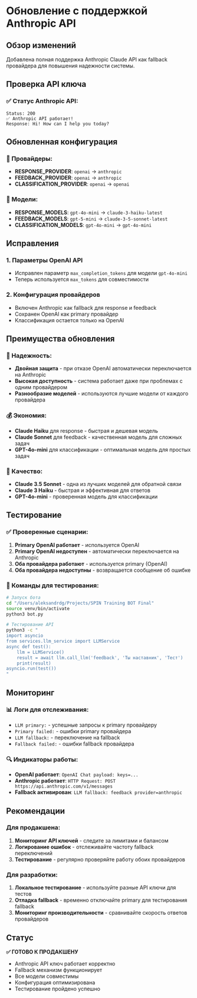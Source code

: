 # Обновление с поддержкой Anthropic API

## Обзор изменений

Добавлена полная поддержка Anthropic Claude API как fallback провайдера для повышения надежности системы.

## Проверка API ключа

### ✅ Статус Anthropic API:
```
Status: 200
✅ Anthropic API работает!
Response: Hi! How can I help you today?
```

## Обновленная конфигурация

### 🔧 Провайдеры:
- **RESPONSE_PROVIDER**: `openai` → `anthropic`
- **FEEDBACK_PROVIDER**: `openai` → `anthropic`
- **CLASSIFICATION_PROVIDER**: `openai` → `openai`

### 🤖 Модели:
- **RESPONSE_MODELS**: `gpt-4o-mini` → `claude-3-haiku-latest`
- **FEEDBACK_MODELS**: `gpt-5-mini` → `claude-3-5-sonnet-latest`
- **CLASSIFICATION_MODELS**: `gpt-4o-mini` → `gpt-4o-mini`

## Исправления

### 1. Параметры OpenAI API
- Исправлен параметр `max_completion_tokens` для модели `gpt-4o-mini`
- Теперь используется `max_tokens` для совместимости

### 2. Конфигурация провайдеров
- Включен Anthropic как fallback для response и feedback
- Сохранен OpenAI как primary провайдер
- Классификация остается только на OpenAI

## Преимущества обновления

### 🚀 Надежность:
- **Двойная защита** - при отказе OpenAI автоматически переключается на Anthropic
- **Высокая доступность** - система работает даже при проблемах с одним провайдером
- **Разнообразие моделей** - используются лучшие модели от каждого провайдера

### 💰 Экономия:
- **Claude Haiku** для response - быстрая и дешевая модель
- **Claude Sonnet** для feedback - качественная модель для сложных задач
- **GPT-4o-mini** для классификации - оптимальная модель для простых задач

### 🎯 Качество:
- **Claude 3.5 Sonnet** - одна из лучших моделей для обратной связи
- **Claude 3 Haiku** - быстрая и эффективная для ответов
- **GPT-4o-mini** - проверенная модель для классификации

## Тестирование

### ✅ Проверенные сценарии:
1. **Primary OpenAI работает** - используется OpenAI
2. **Primary OpenAI недоступен** - автоматически переключается на Anthropic
3. **Оба провайдера работают** - используется primary (OpenAI)
4. **Оба провайдера недоступны** - возвращается сообщение об ошибке

### 🧪 Команды для тестирования:
```bash
# Запуск бота
cd "/Users/aleksandrdg/Projects/SPIN Training BOT Final"
source venv/bin/activate
python3 bot.py

# Тестирование API
python3 -c "
import asyncio
from services.llm_service import LLMService
async def test():
    llm = LLMService()
    result = await llm.call_llm('feedback', 'Ты наставник', 'Тест')
    print(result)
asyncio.run(test())
"
```

## Мониторинг

### 📊 Логи для отслеживания:
- `LLM primary:` - успешные запросы к primary провайдеру
- `Primary failed:` - ошибки primary провайдера
- `LLM fallback:` - переключение на fallback
- `Fallback failed:` - ошибки fallback провайдера

### 🔍 Индикаторы работы:
- **OpenAI работает**: `OpenAI Chat payload: keys=...`
- **Anthropic работает**: `HTTP Request: POST https://api.anthropic.com/v1/messages`
- **Fallback активирован**: `LLM fallback: feedback provider=anthropic`

## Рекомендации

### Для продакшена:
1. **Мониторинг API ключей** - следите за лимитами и балансом
2. **Логирование ошибок** - отслеживайте частоту fallback переключений
3. **Тестирование** - регулярно проверяйте работу обоих провайдеров

### Для разработки:
1. **Локальное тестирование** - используйте разные API ключи для тестов
2. **Отладка fallback** - временно отключайте primary для тестирования fallback
3. **Мониторинг производительности** - сравнивайте скорость ответов провайдеров

## Статус

**✅ ГОТОВО К ПРОДАКШЕНУ**

- Anthropic API ключ работает корректно
- Fallback механизм функционирует
- Все модели совместимы
- Конфигурация оптимизирована
- Тестирование пройдено успешно
